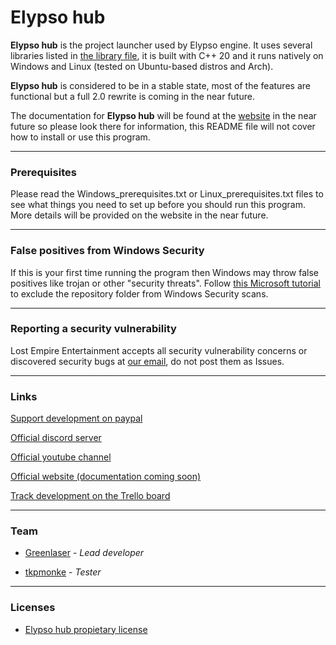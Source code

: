 # Elypso hub

**Elypso hub** is the project launcher used by Elypso engine. It uses several libraries listed in [the library file](LIBRARIES.md), it is built with C++ 20 and it runs natively on Windows and Linux (tested on Ubuntu-based distros and Arch).

**Elypso hub** is considered to be in a stable state, most of the features are functional but a full 2.0 rewrite is coming in the near future.

The documentation for **Elypso hub** will be found at the [website](https://elypsoengine.com)  in the near future so please look there for information, this README file will not cover how to install or use this program.

---

### Prerequisites

Please read the Windows_prerequisites.txt or Linux_prerequisites.txt files to see what things you need to set up before you should run this program. More details will be provided on the website in the near future.

---

### False positives from Windows Security

If this is your first time running the program then Windows may throw false positives like trojan or other "security threats". Follow [this Microsoft tutorial](https://support.microsoft.com/en-us/windows/add-an-exclusion-to-windows-security-811816c0-4dfd-af4a-47e4-c301afe13b26) to exclude the repository folder from Windows Security scans.

---

### Reporting a security vulnerability

Lost Empire Entertainment accepts all security vulnerability concerns or discovered security bugs at [our email](mailto:sanderveski@gmail.com), do not post them as Issues.

---

### Links

[Support development on paypal](https://www.paypal.com/donate/?hosted_button_id=QWG8SAYX5TTP6)

[Official discord server](https://discord.gg/FqJgy2SvDs)

[Official youtube channel](https://youtube.com/greenlaser)

[Official website (documentation coming soon)](https://elypsoengine.com)

[Track development on the Trello board](https://trello.com/b/hbt6ebCZ/elypso-engine)

---

### Team

* [Greenlaser](https://github.com/greeenlaser) - *Lead developer*

* [tkpmonke](https://github.com/tkpmonke) - *Tester*

---

### Licenses

* [Elypso hub propietary license](LICENSE.md)

